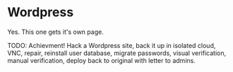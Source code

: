 # Wordpress

Yes. This one gets it's own page.


TODO: Achievment! Hack a Wordpress site, back it up
in isolated cloud, VNC, repair, reinstall user database,
migrate passwords, visual verification, manual verification,
deploy back to original with letter to admins.

